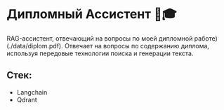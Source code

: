 # Дипломный Ассистент 🤖🎓

RAG-ассистент, отвечающий на вопросы по моей дипломной работе) (./data/diplom.pdf). Отвечает на вопросы по содержанию диплома, используя передовые технологии поиска и генерации текста.

## Стек:
 - Langchain
 - Qdrant
